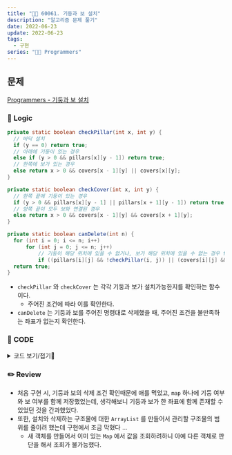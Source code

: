 ```yaml
---
title: "👩‍💻 60061. 기둥과 보 설치"
description: "알고리즘 문제 풀기"
date: 2022-06-23
update: 2022-06-23
tags:
  - 구현
series: "👩‍💻 Programmers"
---
```


## 문제
[Programmers - 기둥과 보 설치](https://programmers.co.kr/learn/courses/30/lessons/60061)

### 📍 **Logic**

```java
private static boolean checkPillar(int x, int y) {
  // 바닥 설치
  if (y == 0) return true;
  // 아래에 기둥이 있는 경우
  else if (y > 0 && pillars[x][y - 1]) return true;
  // 한쪽에 보가 있는 경우
  else return x > 0 && covers[x - 1][y] || covers[x][y];
}

private static boolean checkCover(int x, int y) {
  // 한쪽 끝에 기둥이 있는 경우
  if (y > 0 && pillars[x][y - 1] || pillars[x + 1][y - 1]) return true;
  // 양쪽 끝이 모두 보와 연결된 경우
  else return x > 0 && covers[x - 1][y] && covers[x + 1][y];
}

private static boolean canDelete(int n) {
  for (int i = 0; i <= n; i++)
      for (int j = 0; j <= n; j++)
          // 기둥이 해당 위치에 있을 수 없거나, 보가 해당 위치에 있을 수 없는 경우 false
          if ((pillars[i][j] && !checkPillar(i, j)) || (covers[i][j] && !checkCover(i, j))) return false;
  return true;
}
```
- `checkPillar` 와 `checkCover` 는 각각 기둥과 보가 설치가능한지를 확인하는 함수이다.
  - 주어진 조건에 따라 이를 확인한다.
- `canDelete` 는 기둥과 보를 주어진 명령대로 삭제했을 때, 주어진 조건을 불만족하는 좌표가 없는지 확인한다.

### 📄 **CODE**

<details>
  <summary>코드 보기/접기💫</summary>
    <div markdown="1">

    import java.util.*;

    class Solution {
        static boolean[][] pillars;
        static boolean[][] covers;
        
        public int[][] solution(int n, int[][] build_frame) {
            pillars = new boolean[n + 1][n + 1];
            covers = new boolean[n + 1][n + 1];
            int count = 0;

            for (int[] bf : build_frame) {
                int x = bf[0];
                int y = bf[1];
                int struct = bf[2];
                int command = bf[3];

                // 기둥
                if (struct == 0) {
                    // 삭제
                    if (command == 0) {
                        pillars[x][y] = false;
                        if (!canDelete(n)) pillars[x][y] = true;
                        else count--;
                    }
                    // 설치
                    else {
                        if (!checkPillar(x, y)) continue;
                        pillars[x][y] = true;
                        count++;
                    }
                }
                // 보
                else {
                    // 삭제
                    if (command == 0) {
                        covers[x][y] = false;
                        if (!canDelete(n)) covers[x][y] = true;
                        else count--;
                    }
                    // 설치
                    else {
                        if (!checkCover(x, y)) continue;
                        covers[x][y] = true;
                        count++;
                    }
                }
            }

            int[][] answer = new int[count][3];
            int idx = 0;
            for (int i = 0; i <= n; i++) {
                for (int j = 0; j <= n; j++) {
                    if (pillars[i][j])
                        answer[idx++] = new int[]{i, j, 0};
                    if (covers[i][j])
                        answer[idx++] = new int[]{i, j, 1};
                }
            }
            
            return answer;
        }
        
        private static boolean checkPillar(int x, int y) {
            // 바닥 설치
            if (y == 0) return true;
            // 아래에 기둥이 있는 경우
            else if (y > 0 && pillars[x][y - 1]) return true;
            // 한쪽에 보가 있는 경우
            else return x > 0 && covers[x - 1][y] || covers[x][y];
        }
        
        private static boolean checkCover(int x, int y) {
            // 한쪽 끝에 기둥이 있는 경우
            if (y > 0 && pillars[x][y - 1] || pillars[x + 1][y - 1]) return true;
            // 양쪽 끝이 모두 보와 연결된 경우
            else return x > 0 && covers[x - 1][y] && covers[x + 1][y];
        }

        private static boolean canDelete(int n) {
            for (int i = 0; i <= n; i++)
                for (int j = 0; j <= n; j++)
                    // 기둥이 해당 위치에 있을 수 없거나, 보가 해당 위치에 있을 수 없는 경우 false
                    if ((pillars[i][j] && !checkPillar(i, j)) || (covers[i][j] && !checkCover(i, j))) return false;
            return true;
        }
    }
  	</div>
</details>

### ✏️ **Review**
- 처음 구현 시, 기둥과 보의 삭제 조건 확인때문에 애를 먹었고, `map` 하나에 기둥 여부와 보 여부를 함께 저장했었는데, 생각해보니 기둥과 보가 한 좌표에 함께 존재할 수 있었던 것을 간과했었다.
- 또한, 설치와 삭제하는 구조물에 대한 `ArrayList` 를 만들어서 관리할 구조물의 범위를 줄이려 했는데 구현에서 조금 막혔다 ...
  - 새 객체를 만들어서 이미 있는 `Map` 에서 값을 조회하려하니 아예 다른 객체로 판단을 해서 조회가 불가능했다.
